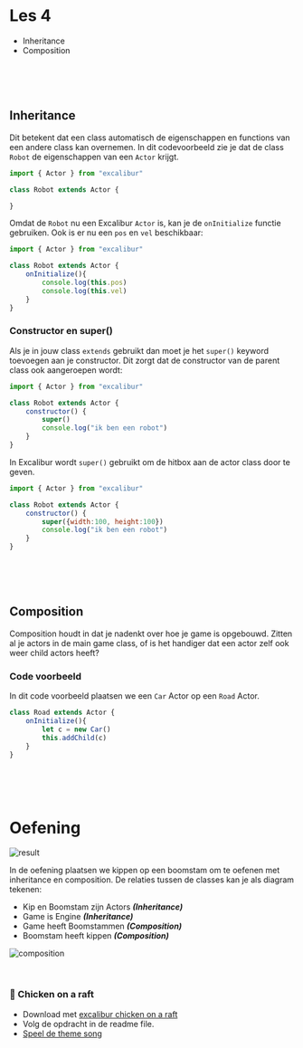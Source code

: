 # Les 4 

- Inheritance
- Composition

<Br><Br><Br>

## Inheritance

Dit betekent dat een class automatisch de eigenschappen en functions van een andere class kan overnemen. In dit codevoorbeeld zie je dat de class `Robot` de eigenschappen van een `Actor` krijgt. 

```js
import { Actor } from "excalibur"

class Robot extends Actor {

}
```
Omdat de `Robot` nu een Excalibur `Actor` is, kan je de `onInitialize` functie gebruiken. Ook is er nu een `pos` en `vel` beschikbaar:
```js
import { Actor } from "excalibur"

class Robot extends Actor {
    onInitialize(){
        console.log(this.pos)
        console.log(this.vel)
    }
}
```
### Constructor en super()

Als je in jouw class `extends` gebruikt dan moet je het `super()` keyword toevoegen aan je constructor. Dit zorgt dat de constructor van de parent class ook aangeroepen wordt:

```js
import { Actor } from "excalibur"

class Robot extends Actor {
    constructor() {
        super()
        console.log("ik ben een robot")
    }
}
```
In Excalibur wordt `super()` gebruikt om de hitbox aan de actor class door te geven.
```js
import { Actor } from "excalibur"

class Robot extends Actor {
    constructor() {
        super({width:100, height:100})
        console.log("ik ben een robot")
    }
}
```


<Br><Br><Br>

## Composition 

Composition houdt in dat je nadenkt over hoe je game is opgebouwd. Zitten al je actors in de main game class, of is het handiger dat een actor zelf ook weer child actors heeft? 

### Code voorbeeld

In dit code voorbeeld plaatsen we een `Car` Actor op een `Road` Actor.

```js
class Road extends Actor {
    onInitialize(){
        let c = new Car()
        this.addChild(c)
    }
}
```
<br><br><br>

# Oefening

![result](../images/chicken-result.png)

In de oefening plaatsen we kippen op een boomstam om te oefenen met inheritance en composition. De relaties tussen de classes kan je als diagram tekenen:

- Kip en Boomstam zijn Actors ***(Inheritance)***
- Game is Engine ***(Inheritance)***
- Game heeft Boomstammen ***(Composition)***
- Boomstam heeft kippen ***(Composition)***

![composition](../images/les6b.png)

<br>

### 🐔 Chicken on a raft

- Download met [excalibur chicken on a raft](https://github.com/HR-CMGT/prg4-chicken-on-a-raft)
- Volg de opdracht in de readme file.
- [Speel de theme song](https://www.youtube.com/watch?v=yVihOxP2QeY)

<br>
